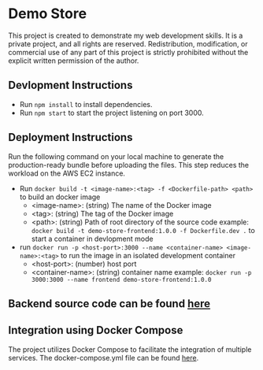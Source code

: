 # Demo Store

This project is created to demonstrate my web development skills. It is a private project, and all rights are reserved. Redistribution, modification, or commercial use of any part of this project is strictly prohibited without the explicit written permission of the author.

## Devlopment Instructions

-   Run `npm install` to install dependencies.
-   Run `npm start` to start the project listening on port 3000.

## Deployment Instructions

Run the following command on your local machine to generate the production-ready bundle before uploading the files. This step reduces the workload on the AWS EC2 instance.

-   Run `docker build -t <image-name>:<tag> -f <Dockerfile-path> <path>` to build an docker image
    -   \<image-name>: (string) The name of the Docker image
    -   \<tag>: (string) The tag of the Docker image
    -   \<path>: (string) Path of root directory of the source code
        example: `docker build -t demo-store-frontend:1.0.0 -f Dockerfile.dev .` to start a container in devlopment mode
-   run `docker run -p <host-port>:3000 --name <container-name> <image-name>:<tag>` to run the image in an isolated development container
    -   \<host-port>: (number) host port
    -   \<container-name>: (string) container name
        example: `docker run -p 3000:3000 --name frontend demo-store-frontend:1.0.0`

## Backend source code can be found [here](https://github.com/Linxuan-Chen/store_demo_backend)

## Integration using Docker Compose
The project utilizes Docker Compose to facilitate the integration of multiple services. The docker-compose.yml file can be found [here](https://github.com/Linxuan-Chen/store_demo_docker_compose_yml).